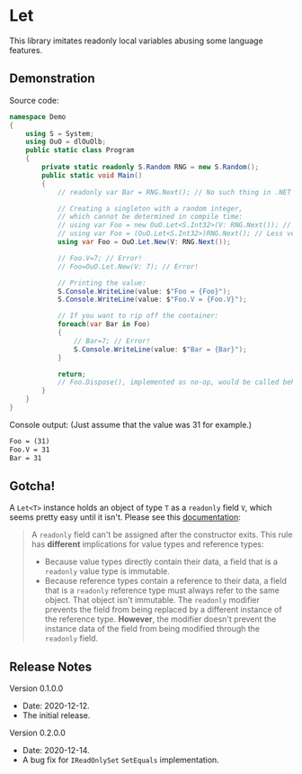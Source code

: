 # Let

This library imitates readonly local variables abusing some language features.

## Demonstration

Source code:

```cs
namespace Demo
{
	using S = System;
	using OuO = dlOuOlb;
	public static class Program
	{
		private static readonly S.Random RNG = new S.Random();
		public static void Main()
		{
			// readonly var Bar = RNG.Next(); // No such thing in .NET 5.0 / C# 9.0 !

			// Creating a singleton with a random integer,
			// which cannot be determined in compile time:
			// using var Foo = new OuO.Let<S.Int32>(V: RNG.Next()); // Too verbose.
			// using var Foo = (OuO.Let<S.Int32>)RNG.Next(); // Less verbose.
			using var Foo = OuO.Let.New(V: RNG.Next());

			// Foo.V=7; // Error!
			// Foo=OuO.Let.New(V: 7); // Error!

			// Printing the value:
			S.Console.WriteLine(value: $"Foo = {Foo}");
			S.Console.WriteLine(value: $"Foo.V = {Foo.V}");

			// If you want to rip off the container:
			foreach(var Bar in Foo)
			{
				// Bar=7; // Error!
				S.Console.WriteLine(value: $"Bar = {Bar}");
			}

			return;
			// Foo.Dispose(), implemented as no-op, would be called behind the scene.
		}
	}
}
```

Console output: (Just assume that the value was 31 for example.)

```txt
Foo = (31)
Foo.V = 31
Bar = 31
```

## Gotcha!

A `Let<T>` instance holds an object of type `T` as a `readonly` field `V`, which seems pretty easy until it isn't. Please see this [documentation](https://docs.microsoft.com/en-us/dotnet/csharp/language-reference/keywords/readonly "readonly (C# Reference)"):

> A `readonly` field can't be assigned after the constructor exits. This rule has __different__ implications for value types and reference types:
> - Because value types directly contain their data, a field that is a `readonly` value type is immutable.
> - Because reference types contain a reference to their data, a field that is a `readonly` reference type must always refer to the same object. That object isn't immutable. The `readonly` modifier prevents the field from being replaced by a different instance of the reference type. __However__, the modifier doesn't prevent the instance data of the field from being modified through the `readonly` field.

## Release Notes

Version 0.1.0.0

- Date: 2020-12-12.
- The initial release.

Version 0.2.0.0

- Date: 2020-12-14.
- A bug fix for `IReadOnlySet` `SetEquals` implementation.
